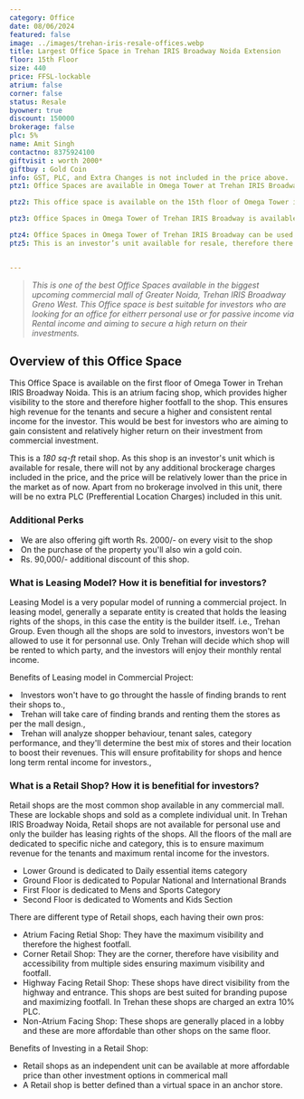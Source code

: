 ```yaml
---
category: Office
date: 08/06/2024
featured: false
image: ../images/trehan-iris-resale-offices.webp
title: Largest Office Space in Trehan IRIS Broadway Noida Extension
floor: 15th Floor
size: 440
price: FFSL-lockable
atrium: false
corner: false
status: Resale
byowner: true
discount: 150000
brokerage: false
plc: 5%
name: Amit Singh
contactno: 8375924100
giftvisit : worth 2000*
giftbuy : Gold Coin
info: GST, PLC, and Extra Changes is not included in the price above.
ptz1: Office Spaces are available in Omega Tower at Trehan IRIS Broadway Greno-West from 7th floor to 18th floor.

ptz2: This office space is available on the 15th floor of Omega Tower in Trehan IRIS Noida Extension providing a beautiful panoramic view of Noida.

ptz3: Office Spaces in Omega Tower of Trehan IRIS Broadway is available as lockable property.

ptz4: Office Spaces in Omega Tower of Trehan IRIS Broadway can be used for personal use and also for generating passive income via rental yield.
ptz5: This is an investor’s unit available for resale, therefore there won’t be any brokerage charges.


---
```


>_This is one of the best Office Spaces available in the biggest upcoming commercial mall of Greater Noida, Trehan IRIS Broadway Greno West. This Office space is best suitable for investors who are looking for an office for eitherr personal use or for passive income via Rental income and aiming to secure a high return on their investments._

## Overview of this Office Space

This Office Space is available on the first floor of Omega Tower in Trehan IRIS Broadway Noida. This is an atrium facing shop, which provides higher visibility to the store and therefore higher footfall to the shop. This ensures high revenue for the tenants and secure a higher and consistent rental income for the investor. This would be best for investors who are aiming to gain consistent and relatively higher return on their investment from commercial investment.

This is a _180 sq-ft_ retail shop. As this shop is an investor's unit which is available for resale, there will not by any additional brockerage charges included in the price, and the price will be relatively lower than the price in the market as of now. Apart from no brokerage involved in this unit, there will be no extra PLC (Prefferential Location Charges) included in this unit.

### Additional Perks
<li> We are also offering gift worth Rs. 2000/- on every visit to the shop</li>
<li> On the purchase of the property you'll also win a gold coin. </li>
<li> Rs. 90,000/- additional discount of this shop.</li>

### What is Leasing Model? How it is benefitial for investors?
Leasing Model is a very popular model of running a commercial project. In leasing model, generally a separate entity is created that holds the leasing rights of the shops, in this case the entity is the builder itself. i.e., Trehan Group. Even though all the shops are sold to investors, investors won't be allowed to use it for personnal use. Only Trehan will decide which shop will be rented to which party, and the investors will enjoy their monthly rental income.

Benefits of Leasing model in Commercial Project:
<li> Investors won't have to go throught the hassle of finding brands to rent their shops to.,</li>
<li> Trehan will take care of finding brands and renting them the stores as per the mall design.,</li>
<li> Trehan will analyze shopper behaviour, tenant sales, category performance, and they'll determine the best mix of stores and their location to boost their revenues. This will ensure profitability for shops and hence long term rental income for investors.,</li>

### What is a Retail Shop? How it is benefitial for investors?
Retail shops are the most common shop available in any commercial mall. These are lockable shops and sold as a complete individual unit. In Trehan IRIS Broadway Noida, Retail shops are not available for personal use and only the builder has leasing rights of the shops. All the floors of the mall are dedicated to specific niche and category, this is to ensure maximum revenue for the tenants and maximum rental income for the investors.
* Lower Ground is dedicated to Daily essential items category
* Ground Floor is dedicated to Popular National and International Brands
* First Floor is dedicated to Mens and Sports Category
* Second Floor is dedicated to Woments and Kids Section

There are different type of Retail shops, each having their own pros:
* Atrium Facing Retial Shop: They have the maximum visibility and therefore the highest footfall.
* Corner Retail Shop: They are the corner, therefore have visibility and accessibility from multiple sides ensuring maximum visibility and footfall.
* Highway Facing Retail Shop: These shops have direct visibility from the highway and entrance. This shops are best suited for branding pupose and maximizing footfall. In Trehan these shops are charged an extra 10% PLC.
* Non-Atrium Facing Shop: These shops are generally placed in a lobby and these are more affordable than other shops on the same floor.

Benefits of Investing in a Retail Shop:
* Retail shops as an independent unit can be available at more affordable price than other investment options in commerical mall
* A Retail shop is better defined than a virtual space in an anchor store.